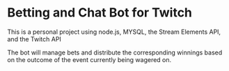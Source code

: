 # Betting and Chat Bot for Twitch

This is a personal project using node.js, MYSQL, the Stream Elements API, and the Twitch API

The bot will manage bets and distribute the corresponding winnings based on the outcome of the event currently being wagered on.